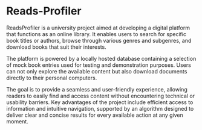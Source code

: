 # Reads-Profiler

ReadsProfiler is a university project aimed at developing a digital platform that functions as an online library. It enables users to search for specific book titles or authors, browse through various genres and subgenres, and download books that suit their interests.

The platform is powered by a locally hosted database containing a selection of mock book entries used for testing and demonstration purposes. Users can not only explore the available content but also download documents directly to their personal computers.

The goal is to provide a seamless and user-friendly experience, allowing readers to easily find and access content without encountering technical or usability barriers. Key advantages of the project include efficient access to information and intuitive navigation, supported by an algorithm designed to deliver clear and concise results for every available action at any given moment.
